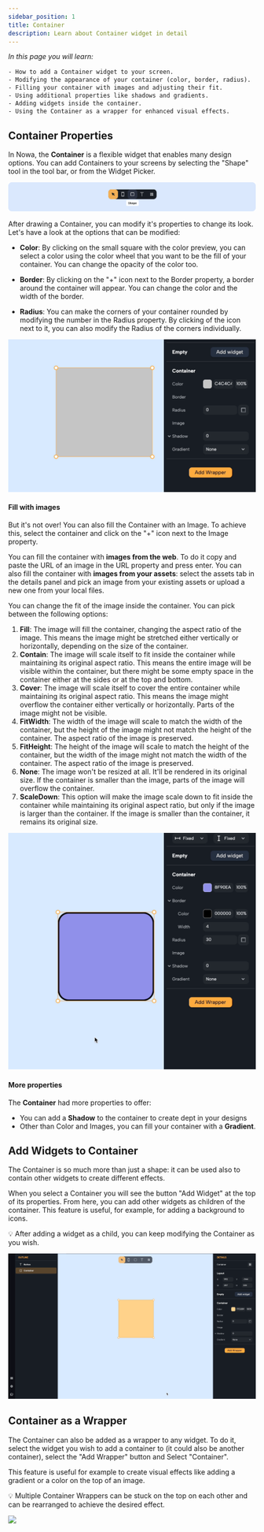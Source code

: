 ```yaml
---
sidebar_position: 1
title: Container
description: Learn about Container widget in detail
---
```


*In this page you will learn:* 
```
- How to add a Container widget to your screen.
- Modifying the appearance of your container (color, border, radius).
- Filling your container with images and adjusting their fit.
- Using additional properties like shadows and gradients.
- Adding widgets inside the container.
- Using the Container as a wrapper for enhanced visual effects.

```
## Container Properties

In Nowa, the **Container** is a flexible widget that enables many design options.
You can add Containers to your screens by selecting the "Shape" tool in the tool bar, or from the Widget Picker.

![](./img/toolbarshapetool.png)


After drawing a Container, you can modify it's properties to change its look. Let's have a look at the options that can be modified:

- **Color**: By clicking on the small square with the color preview, you can select a color using the color wheel that you want to be the fill of your container. You can change the opacity of the color too.

- **Border**: By clicking on the "+" icon next to the Border property, a border around the container will appear. You can change the color and the width of the border.

- **Radius**: You can make the corners of your container rounded by modifying the number in the Radius property. By clicking of the icon next to it, you can also modify the Radius of the corners individually.

![](./img/modify_container.gif)


#### Fill with images
But it's not over! You can also fill the Container with an Image.
To achieve this, select the container and click on the "+" icon next to the Image property.

You can fill the container with **images from the web**. To do it copy and paste the URL of an image in the URL property and press enter.
You can also fill the container with **images from your assets**: select the assets tab in the details panel and pick an image from your existing assets or upload a new one from your local files.

You can change the fit of the image inside the container. You can pick between the following options:

1. **Fill**: The image will fill the container, changing the aspect ratio of the image. This means the image might be stretched either vertically or horizontally, depending on the size of the container.
2. **Contain**: The image will scale itself to fit inside the container while maintaining its original aspect ratio. This means the entire image will be visible within the container, but there might be some empty space in the container either at the sides or at the top and bottom.
3. **Cover**: The image will scale itself to cover the entire container while maintaining its original aspect ratio. This means the image might overflow the container either vertically or horizontally. Parts of the image might not be visible.
4. **FitWidth**: The width of the image will scale to match the width of the container, but the height of the image might not match the height of the container. The aspect ratio of the image is preserved.
5. **FitHeight**: The height of the image will scale to match the height of the container, but the width of the image might not match the width of the container. The aspect ratio of the image is preserved.
6. **None**: The image won't be resized at all. It'll be rendered in its original size. If the container is smaller than the image, parts of the image will overflow the container.
7. **ScaleDown**: This option will make the image scale down to fit inside the container while maintaining its original aspect ratio, but only if the image is larger than the container. If the image is smaller than the container, it remains its original size.

![](./img/add_image_to_container.gif)


#### More properties

The **Container** had more properties to offer:

- You can add a **Shadow** to the container to create dept in your designs
- Other than Color and Images, you can fill your container with a **Gradient**.

## Add Widgets to Container

The Container is so much more than just a shape: it can be used also to contain other widgets to create different effects. 

When you select a Container you will see the button "Add Widget" at the top of its properties. From here, you can add other widgets as children of the container. 
This feature is useful, for example, for adding a background to icons.

💡 After adding a widget as a child, you can keep modifying the Container as you wish.

![](./img/add_widget_to_container.gif)


## Container as a Wrapper

The Container can also be added as a wrapper to any widget. 
To do it, select the widget you wish to add a container to (it could also be another container), select the "Add Wrapper" button and Select "Container".

This feature is useful for example to create visual effects like adding a gradient or a color on the top of an image.

💡 Multiple Container Wrappers can be stuck on the top on each other and can be rearranged to achieve the desired effect.


![](./img/add_gradients_container.gif)
